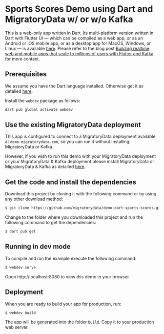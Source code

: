 # Sports Scores Demo using Dart and MigratoryData w/ or w/o Kafka

This is a web-only app written in Dart. Its multi-platform version written in Dart with Flutter UI &mdash; which can be compiled as a web app, or as an Android or iOS mobile app, or as a desktop app for MacOS, Windows, or Linux &mdash; is available [here](https://github.com/migratorydata/demo-flutter-livescore). Please refer to the blog post [Building realtime web and mobile apps that scale to millions of users with Flutter and Kafka](https://migratorydata.com/blog/migratorydata-with-flutter-and-kafka/) for more context.

## Prerequisites

We assume you have the Dart language installed. Otherwise get it as detailed [here](https://dart.dev/get-dart). 

Install the `webdev` package as follows:

```bash
dart pub global activate webdev
```

## Use the existing MigratoryData deployment

This app is configured to connect to a MigratoryData deployment available at `demo.migratorydata.com`, so you can run it without installing MigratoryData or Kafka.

However, if you wish to run this demo with your MigratoryData deployment or your MigratoryData & Kafka deployment please install MigratoryData or MigratoryData & Kafka as detailed [here](INSTALL.md).

## Get the code and install the dependencies

Download this project by cloning it with the following command or by using any other download method:

```bash
$ git clone https://github.com/migratorydata/demo-dart-sports-scores.git
```

Change to the folder where you downloaded this project and run the following command to get the dependencies:

```bash
$ dart pub get
```

## Running in dev mode

To compile and run the example execute the following command:

```bash
$ webdev serve
```

Open http://localhost:8080 to view this demo in your browser.

## Deployment

When you are ready to build your app for production, run:

```bash
$ webdev build
``` 

The app will be generated into the folder `build`. Copy it to your production web server.
